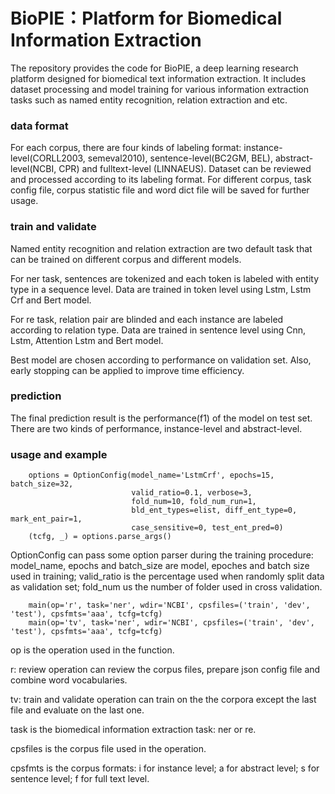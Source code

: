 # BioPIE：Platform for Biomedical Information Extraction
The repository provides the code for BioPIE, a deep learning research platform designed for biomedical text information extraction. 
It includes dataset processing and model training for various information extraction tasks such as named entity recognition, relation extraction and etc.

### data format
For each corpus, there are four kinds of labeling format: instance-level(CORLL2003, semeval2010), sentence-level(BC2GM, BEL), 
abstract-level(NCBI, CPR) and fulltext-level (LINNAEUS). Dataset can be reviewed and processed according to its labeling format. 
For different corpus, task config file, corpus statistic file and word dict file will be saved for further usage.

### train and validate
Named entity recognition and relation extraction are two default task that can be trained on different corpus and different models. 

For ner task, sentences are tokenized and each token is labeled with entity type in a sequence level. 
Data are trained in token level using Lstm, Lstm Crf and Bert model.

For re task, relation pair are blinded and each instance are labeled according to relation type. 
Data are trained in sentence level using Cnn, Lstm, Attention Lstm and Bert model.

Best model are chosen according to performance on validation set. Also, early stopping can be applied to improve time efficiency.

### prediction
The final prediction result is the performance(f1) of the model on test set. 
There are two kinds of performance, instance-level and abstract-level.

### usage and example
```shell
    options = OptionConfig(model_name='LstmCrf', epochs=15, batch_size=32,
                           valid_ratio=0.1, verbose=3,
                           fold_num=10, fold_num_run=1,
                           bld_ent_types=elist, diff_ent_type=0, mark_ent_pair=1,
                           case_sensitive=0, test_ent_pred=0)
    (tcfg, _) = options.parse_args()
```
OptionConfig can pass some option parser during the training procedure: 
model_name, epochs and batch_size are model, epoches and batch size used in training; 
valid_ratio is the percentage used when randomly split data as validation set;
fold_num us the number of folder used in cross validation.
```shell
    main(op='r', task='ner', wdir='NCBI', cpsfiles=('train', 'dev', 'test'), cpsfmts='aaa', tcfg=tcfg)
    main(op='tv', task='ner', wdir='NCBI', cpsfiles=('train', 'dev', 'test'), cpsfmts='aaa', tcfg=tcfg)
```
op is the operation used in the function.

r: review operation can review the corpus files, prepare json config file and combine word vocabularies.

tv: train and validate operation can train on the the corpora except the last file and evaluate on the last one.

task is the biomedical information extraction task: ner or re.

cpsfiles is the corpus file used in the operation.

cpsfmts is the corpus formats: i for instance level; a for abstract level; s for sentence level; f for full text level.

